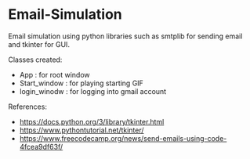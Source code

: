 # Email-Simulation
Email simulation using python libraries such as smtplib for sending email and tkinter for GUI.

Classes created:
 - App : for root window
 - Start_window : for playing starting GIF
 - login_winodw : for logging into gmail account

References:
 - https://docs.python.org/3/library/tkinter.html
 - https://www.pythontutorial.net/tkinter/
 - https://www.freecodecamp.org/news/send-emails-using-code-4fcea9df63f/
